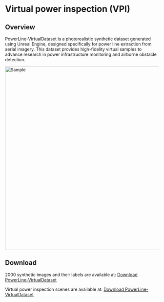 # Virtual power inspection (VPI)

## Overview
PowerLine-VirtualDataset is a photorealistic synthetic dataset generated using Unreal Engine, designed specifically for power line extraction from aerial imagery. This dataset provides high-fidelity virtual samples to advance research in power infrastructure monitoring and airborne obstacle detection.

<img src="sample.jpg" alt="Sample" width="600" title="Sample">

## Download
2000 synthetic images and their labels are available at: [Download PowerLine-VirtualDataset](Your_Download_Link_Here)  

Virtual power inspection scenes are available at: [Download PowerLine-VirtualDataset](Your_Download_Link_Here)  
